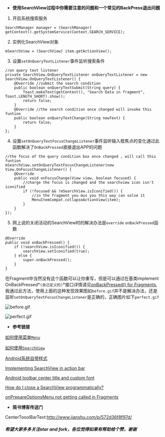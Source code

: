 - **使用SearchView过程中你需要注意的问题和一个常见的BackPress退出问题**
1. 开启系统搜索服务
```	
SearchManager manager = (SearchManager) getContext().getSystemService(Context.SEARCH_SERVICE);
```
2. 实例化SearchView对象
```
mSearchView = (SearchView) item.getActionView();
```
3. 设置`setOnQueryTextListener`事件监听搜索条件
```
//on query text listener
private SearchView.OnQueryTextListener onQueryTextListener = new SearchView.OnQueryTextListener() {
    @Override //submit the search condition
    public boolean onQueryTextSubmit(String query) {
        Toast.makeText(getContext(), "Search Data in fragment", Toast.LENGTH_SHORT).show();
        return false;
    }
    @Override //the search condition once changed will invoke this funtion
    public boolean onQueryTextChange(String newText) {
        return false;
    }
};
```
4. 设置`setOnQueryTextFocusChangeListener`事件监听输入框焦点的变化通过此函数解决了`OnBackPressed`直接退出APP的问题
```
//the focus of the query condition box once changed , will call this funtion
mSearchView.setOnQueryTextFocusChangeListener(new View.OnFocusChangeListener() {
	@Override
    public void onFocusChange(View view, boolean focused) {
        //charge the focus is changed and the searchview icon isn't iconified
        if (!focused && !mSearchView.isIconified()) {
            //in the fragment you mus you this way can solve it
            MenuItemCompat.collapseActionView(item);
        }
    }
});
```
5. 网上说的关闭活动的SearchView时的解决办法是`override` `onBackPressed`函数
```
@Override
public void onBackPressed() {
    if (!searchView.isIconified()) {
        searchView.setIconified(true);
    } else {
        super.onBackPressed();
    }
}
```
在Fragment中当然没有这个函数可以让你重写，但是可以通过在基类implement OnBackPressed*`(自己定义的)`*接口详情请见[onBackPressed() for Fragments][8],我通过此方法，使用上面的这种发现效果图如`before.gif`并不是解决办法，还是监听`setOnQueryTextFocusChangeListener`是正确的，正确图片如下`perfect.gif`

![before.gif](http://upload-images.jianshu.io/upload_images/4073499-f8eedbd1047b9f6c.gif?imageMogr2/auto-orient/strip)

![perfect.gif](http://upload-images.jianshu.io/upload_images/4073499-46e7c5831c8dd0b1.gif?imageMogr2/auto-orient/strip)

- **参考链接**

[如何使用菜单`Menu`][1]

[如何使用`SearchView`][2]

[Android系统自带样式][7]

[Implementing SearchView in action bar][3]

[Android toolbar center title and custom font][4]

[How do I close a SearchView programmatically?][5]

[onPrepareOptionsMenu not getting called in Fragments][6]
- **简书博客传送门**

CenterTooolBarText:<http://www.jianshu.com/p/572d36f8f97d/>

##### 希望大家多多关注star and fork，各位觉得如果有帮助给个赞，谢谢
[1]:https://developer.android.com/guide/topics/ui/menus.html
[2]:https://developer.android.com/reference/android/support/v7/widget/SearchView.html
[3]:https://stackoverflow.com/questions/21585326/implementing-searchview-in-action-bar
[4]:https://stackoverflow.com/questions/26533510/android-toolbar-center-title-and-custom-font
[5]:https://stackoverflow.com/questions/17506230/how-do-i-close-a-searchview-programmatically
[6]:https://stackoverflow.com/questions/15656953/onprepareoptionsmenu-not-getting-called-in-fragments

[7]:http://blog.csdn.net/shakespeare001/article/details/7779011

[8]:https://medium.com/@Wingnut/onbackpressed-for-fragments-357b2bf1ce8e